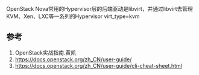 

OpenStack Nova常用的Hypervisor层的后端驱动是libvirt，并通过libvirt去管理KVM、Xen、LXC等一系列的Hypervisor
virt_type=kvm

## 参考

1. OpenStack实战指南.黄凯
2. https://docs.openstack.org/zh_CN/user-guide/
3. https://docs.openstack.org/zh_CN/user-guide/cli-cheat-sheet.html
